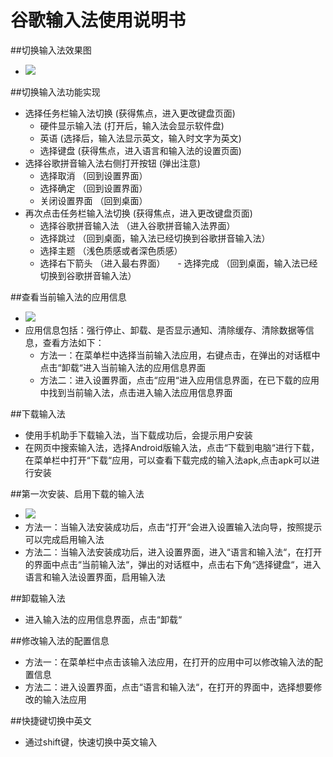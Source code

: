 # 谷歌输入法使用说明书

##切换输入法效果图
  - ![](https://github.com/openthos/app-testing-results/blob/master/IMGview/GoogleTypyWriting.png)

##切换输入法功能实现
  - 选择任务栏输入法切换    (获得焦点，进入更改键盘页面)
    - 硬件显示输入法   (打开后，输入法会显示软件盘)
    - 英语   (选择后，输入法显示英文，输入时文字为英文)
    - 选择键盘   (获得焦点，进入语言和输入法的设置页面)
  - 选择谷歌拼音输入法右侧打开按钮   (弹出注意)
      - 选择取消  （回到设置界面）
      - 选择确定  （回到设置界面）
      - 关闭设置界面  （回到桌面）
  - 再次点击任务栏输入法切换    (获得焦点，进入更改键盘页面)     
      - 选择谷歌拼音输入法    （进入谷歌拼音输入法界面）
      - 选择跳过  （回到桌面，输入法已经切换到谷歌拼音输入法） 
      - 选择主题  （浅色质感或者深色质感）
      - 选择右下箭头  （进入最右界面）
      - 选择完成  （回到桌面，输入法已经切换到谷歌拼音输入法）
      
##查看当前输入法的应用信息
  - ![](https://github.com/openthos/app-testing-results/blob/master/IMGview/%E8%B0%B7%E6%AD%8C%E8%BE%93%E5%85%A5%E6%B3%95%E5%BA%94%E7%94%A8%E4%BF%A1%E6%81%AF.png)
  - 应用信息包括：强行停止、卸载、是否显示通知、清除缓存、清除数据等信息，查看方法如下：
      - 方法一：在菜单栏中选择当前输入法应用，右键点击，在弹出的对话框中点击“卸载“进入当前输入法的应用信息界面
      - 方法二：进入设置界面，点击“应用“进入应用信息界面，在已下载的应用中找到当前输入法，点击进入输入法应用信息界面
      
##下载输入法
  - 使用手机助手下载输入法，当下载成功后，会提示用户安装
  - 在网页中搜索输入法，选择Android版输入法，点击“下载到电脑“进行下载，在菜单栏中打开“下载“应用，可以查看下载完成的输入法apk,点击apk可以进行安装
  
##第一次安装、启用下载的输入法
  - ![](https://github.com/openthos/app-testing-results/blob/master/IMGview/%E6%9B%B4%E6%94%B9%E9%94%AE%E7%9B%98.png)
  - 方法一：当输入法安装成功后，点击“打开“会进入设置输入法向导，按照提示可以完成启用输入法
  - 方法二：当输入法安装成功后，进入设置界面，进入“语言和输入法“，在打开的界面中点击“当前输入法“，弹出的对话框中，点击右下角“选择键盘“，进入语言和输入法设置界面，启用输入法

##卸载输入法
  - 进入输入法的应用信息界面，点击“卸载“
  
##修改输入法的配置信息
  - 方法一：在菜单栏中点击该输入法应用，在打开的应用中可以修改输入法的配置信息
  - 方法二：进入设置界面，点击“语言和输入法“，在打开的界面中，选择想要修改的输入法应用
  
##快捷键切换中英文
  - 通过shift键，快速切换中英文输入
  
